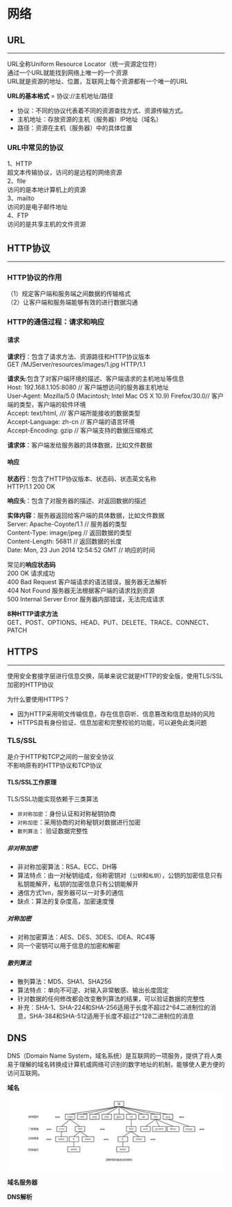 # 网络

## URL

---

URL全称Uniform Resource Locator（统一资源定位符）  
通过一个URL就能找到网络上唯一的一个资源  
URL就是资源的地址、位置，互联网上每个资源都有一个唯一的URL

**URL的基本格式** = 协议://主机地址/路径

* 协议：不同的协议代表着不同的资源查找方式、资源传输方式。
* 主机地址：存放资源的主机（服务器）IP地址（域名）
* 路径：资源在主机（服务器）中的具体位置

### URL中常见的协议

1、HTTP  
超文本传输协议，访问的是远程的网络资源  
2、file  
访问的是本地计算机上的资源  
3、mailto  
访问的是电子邮件地址  
4、FTP  
访问的是共享主机的文件资源

## 

## HTTP协议

---

### HTTP协议的作用

（1）规定客户端和服务端之间数据的传输格式  
（2）让客户端和服务端能够有效的进行数据沟通

### HTTP的通信过程：请求和响应

#### 请求

**请求行**：包含了请求方法、资源路径和HTTP协议版本  
GET /MJServer/resources/images/1.jpg HTTP/1.1

**请求头**:包含了对客户端环境的描述、客户端请求的主机地址等信息  
Host: 192.168.1.105:8080 // 客户端想访问的服务器主机地址  
User-Agent: Mozilla/5.0 \(Macintosh; Intel Mac OS X 10.9\) Firefox/30.0// 客户端的类型，客户端的软件环境  
Accept: text/html, _/_// 客户端所能接收的数据类型  
Accept-Language: zh-cn // 客户端的语言环境  
Accept-Encoding: gzip // 客户端支持的数据压缩格式

**请求体**：客户端发给服务器的具体数据，比如文件数据

#### 响应

**状态行**：包含了HTTP协议版本、状态码、状态英文名称  
HTTP/1.1 200 OK

**响应头**：包含了对服务器的描述、对返回数据的描述

**实体内容**：服务器返回给客户端的具体数据，比如文件数据  
Server: Apache-Coyote/1.1 // 服务器的类型  
Content-Type: image/jpeg // 返回数据的类型  
Content-Length: 56811 // 返回数据的长度  
Date: Mon, 23 Jun 2014 12:54:52 GMT // 响应的时间

常见的**响应状态码**  
200      OK                                 请求成功  
400      Bad Request                 客户端请求的语法错误，服务器无法解析  
404      Not Found                     服务器无法根据客户端的请求找到资源  
500      Internal Server Error     服务器内部错误，无法完成请求

**8种HTTP请求方法**  
GET、POST、OPTIONS、HEAD、PUT、DELETE、TRACE、CONNECT、PATCH

## HTTPS

---

使用安全套接字层进行信息交换，简单来说它就是HTTP的安全版，使用TLS/SSL加密的HTTP协议

为什么要使用HTTPS？

* 因为HTTP采用明文传输信息，存在信息窃听、信息篡改和信息劫持的风险
* HTTPS具有身份验证、信息加密和完整校验的功能，可以避免此类问题

### TLS/SSL

是介于HTTP和TCP之间的一层安全协议  
不影响原有的HTTP协议和TCP协议

#### TLS/SSL工作原理

TLS/SSL功能实现依赖于三类算法

* `非对称加密`：身份认证和对称秘钥协商
* `对称加密`：采用协商的对称秘钥对数据进行加密
* `散列算法`： 验证数据完整性

##### 非对称加密

* 非对称加密算法：RSA、ECC、DH等
* 算法特点：由一对秘钥组成，俗称密钥对（`公钥`和`私钥`），公钥的加密信息只有私钥能解开，私钥的加密信息只有公钥能解开
* 通信方式1vn，服务器可以一对多的通信
* 缺点：算法的复杂度高，加密速度慢

##### 对称加密

* 对称加密算法：AES、DES、3DES、IDEA、RC4等
* 同一个密钥可以用于信息的加密和解密

##### 散列算法

* 散列算法：MD5、SHA1、SHA256
* 算法特点：单向不可逆、对输入非常敏感、输出长度固定
* 针对数据的任何修改都会改变散列算法的结果，可以验证数据的完整性
* 补充：SHA-1、SHA-224和SHA-256适用于长度不超过2\^64二进制位的消息，SHA-384和SHA-512适用于长度不超过2^128二进制位的消息

## DNS

DNS（Domain Name System，域名系统）是互联网的一项服务，提供了将人类易于理解的域名转换成计算机或网络可识别的数字地址的机制，能够使人更方便的访问互联网。

**域名**
![](/assets/domain-space-new.png)

**域名服务器**


**DNS解析**





